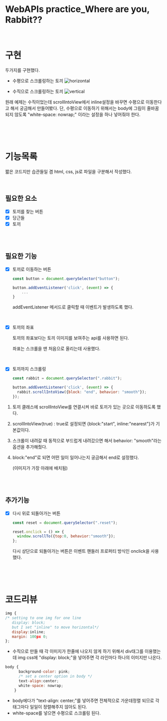 # WebAPIs practice_Where are you, Rabbit??

<br/>

# 구현

두가지를 구현했다.


- 수평으로 스크롤링하는 토끼
![horizontal](img/rabbit_horizontal.gif)

- 수직으로 스크롤링하는 토끼
![vertical](img/rabbit_vertical.gif)


원래 예제는 수직이었는데 scrollIntoView에서 inline설정을 바꾸면 수평으로 이동한다고 해서 궁금해서 만들어봤다.
단, 수평으로 이동하기 위해서는 body에 그림이 줄바꿈되지 않도록 "white-space: nowrap;" 이라는 설정을 하나 넣어줘야 한다.


<br/>
<br/>
<br/>


# 기능목록
짧은 코드지만 습관들일 겸 html, css, js로 파일을 구분해서 작성했다.

<br/>

## 필요한 요소

- [x]  토끼를 찾는 버튼
- [x]  당근들
- [x]  토끼

<br/>
<br/>

## 필요한 기능

- [x]  토끼로 이동하는 버튼

    ```jsx
    const button = document.querySelector("button");

    button.addEventListener('click', (event) => {
    	...
    }
    ```

    addEventListener 메서드로 클릭할 때 이벤트가 발생하도록 했다.
    
    <br/>
    

- [x]  토끼의 좌표

    토끼의 좌표보다는 토끼 이미지를 보여주는 api를 사용하면 된다.

    좌표는 스크롤을 맨 처음으로 올리는데 사용했다.
    
    <br/>

- [x]  토끼까지 스크롤링

    ```jsx
    const rabbit = document.querySelector(".rabbit");

    button.addEventListener('click', (event) => {
      rabbit.scrollIntoView({block: "end", behavior: "smooth"});
    });
    ```

1. 토끼 클래스에 scrollIntoView를 연결시켜 바로 토끼가 있는 곳으로 이동하도록 했다.
2. scrollIntoView(true) : true로 설정되면 {block:"start", inline:"nearest"}가 기본값이다. 
3. 스크롤이 내려갈 때 동적으로 부드럽게 내려갔으면 해서 behavior: "smooth"라는 옵션을 추가해줬다.
4. block:"end"로 되면 어떤 일이 일어나는지 궁금해서 end로 설정했다.

    (이미지가 가장 아래에 배치됨)

<br/>
<br/>

## 추가기능

- [x]  다시 위로 되돌아가는 버튼

    ```jsx
    const reset = document.querySelector(".reset");

    reset.onclick = () => {
      window.scrollTo({top:0, behavior:"smooth"});
    };
    ```

    다시 상단으로 되돌아가는 버튼은 이벤트 핸들러 프로퍼티 방식인 onclick을 사용했다.

<br/>
<br/>
<br/>


# 코드리뷰

```jsx
img {
/* setting to one img for one line
   display: block;
   but I set "inline" to move horizontal*/
   display:inline;
   margin: 100px 0;
};
```

- 수직으로 만들 때 각 이미지가 한줄에 나오지 않게 하기 위해서 div태그를 이용했는데 img css에 "display: block;"을 넣어주면 각 라인마다 하나의 이미지만 나온다.

```jsx
body {
      background-color: pink;
      /* set a center option in body */
      text-align:center;
      white-space: nowrap;
    }
```

- body에다가 "text-align: center;"를 넣어주면 전체적으로 가운데정렬 되므로 각 태그마다 일일이 정렬해주지 않아도 된다.
- white-space를 넣으면 수평으로 스크롤링 된다.

